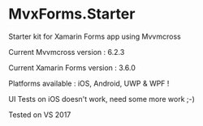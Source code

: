 # MvxForms.Starter
Starter kit for Xamarin Forms app using Mvvmcross  

Current Mvvmcross version : 6.2.3 <p>
Current Xamarin Forms version : 3.6.0

Platforms available : iOS, Android, UWP & WPF !

UI Tests on iOS doesn't work, need some more work ;-)

Tested on VS 2017
